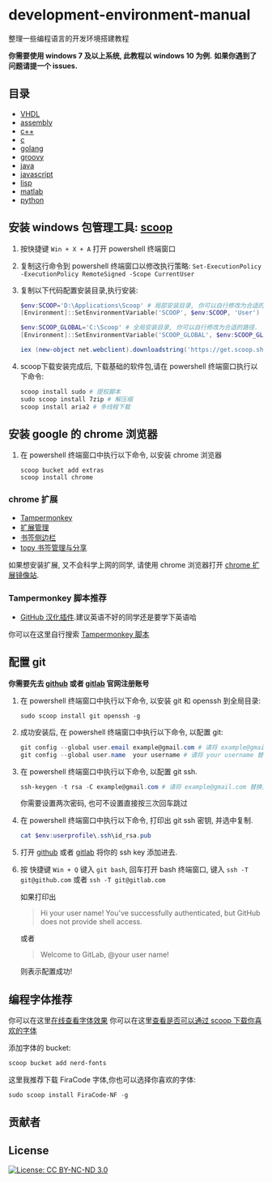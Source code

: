 # development-environment-manual

整理一些编程语言的开发环境搭建教程

**你需要使用 windows 7 及以上系统, 此教程以 windows 10 为例.**
**如果你遇到了问题请提一个 issues.**

## 目录

- [VHDL](VHDL.md)
- [assembly](assembly.md)
- [c++](c%2B%2B.md)
- [c](c.md)
- [golang](golang.md)
- [groovy](groovy.md)
- [java](java.md)
- [javascript](javascript.md)
- [lisp](lisp.md)
- [matlab](matlab.md)
- [python](python.md)

## 安装 windows 包管理工具: [scoop](https://github.com/lukesampson/scoop)

1. 按快捷键 `Win + X + A` 打开 powershell 终端窗口
2. 复制这行命令到 powershell 终端窗口以修改执行策略: `Set-ExecutionPolicy -ExecutionPolicy RemoteSigned -Scope CurrentUser`
3. 复制以下代码配置安装目录,执行安装:

    ```powershell
    $env:SCOOP='D:\Applications\Scoop' # 局部安装目录, 你可以自行修改为合适的路径.
    [Environment]::SetEnvironmentVariable('SCOOP', $env:SCOOP, 'User')

    $env:SCOOP_GLOBAL='C:\Scoop' # 全局安装目录, 你可以自行修改为合适的路径.
    [Environment]::SetEnvironmentVariable('SCOOP_GLOBAL', $env:SCOOP_GLOBAL, 'Machine')

    iex (new-object net.webclient).downloadstring('https://get.scoop.sh')
    ```

4. scoop下载安装完成后, 下载基础的软件包,请在 powershell 终端窗口执行以下命令:

    ```powershell
    scoop install sudo # 提权脚本
    sudo scoop install 7zip # 解压缩
    scoop install aria2 # 多线程下载
    ```

## 安装 google 的 chrome 浏览器

1. 在 powershell 终端窗口中执行以下命令, 以安装 chrome 浏览器
    ```
    scoop bucket add extras
    scoop install chrome
    ```
### chrome 扩展

- [Tampermonkey](https://www.gugeapps.net/webstore/detail/tampermonkey/dhdgffkkebhmkfjojejmpbldmpobfkfo)
- [扩展管理](https://www.gugeapps.net/webstore/detail/extension-manager/gjldcdngmdknpinoemndlidpcabkggco)
- [书签侧边栏](https://www.gugeapps.net/webstore/detail/bookmark-sidebar/jdbnofccmhefkmjbkkdkfiicjkgofkdh)
- [topy 书签管理与分享](https://www.gugeapps.net/webstore/detail/toby-for-chrome/hddnkoipeenegfoeaoibdmnaalmgkpip)

如果想安装扩展, 又不会科学上网的同学, 请使用 chrome 浏览器打开 [chrome 扩展镜像站](https://www.gugeapps.net/).

### Tampermonkey 脚本推荐

- [GitHub 汉化插件](chrome-extension://dhdgffkkebhmkfjojejmpbldmpobfkfo/ask.html?aid=8f6e62a0-d0a0-4954-8c47-f436baf330f7).建议英语不好的同学还是要学下英语哈

你可以在这里自行搜索 [Tampermonkey 脚本](https://greasyfork.org/zh-CN)

## 配置 git

**你需要先去 [github](https://github.com/join?source=header-home) 或者 [gitlab](https://gitlab.com/users/sign_in#register-pane) 官网注册账号**

1. 在 powershell 终端窗口中执行以下命令, 以安装 git 和  openssh 到全局目录:

    ```sudo scoop install git openssh -g```

2. 成功安装后, 在 powershell 终端窗口中执行以下命令, 以配置 git:

    ```powershell
    git config --global user.email example@gmail.com # 请将 example@gmail.com 替换为你注册 git 时使用的邮箱
    git config --global user.name  your username # 请将 your username 替换为你注册 git 时使用的用户名
    ```

3. 在 powershell 终端窗口中执行以下命令, 以配置 git ssh.

    ```powershell
    ssh-keygen -t rsa -C example@gmail.com # 请将 example@gmail.com 替换为你注册 git 时使用的邮箱
    ```
    你需要设置两次密码, 也可不设置直接按三次回车跳过

4. 在 powershell 终端窗口中执行以下命令, 打印出 git ssh 密钥, 并选中复制.

    ```powershell
    cat $env:userprofile\.ssh\id_rsa.pub
    ```

5. 打开 [github](https://github.com/settings/keys) 或者 [gitlab](https://gitlab.com/profile/keys) 将你的 ssh key 添加进去.

6. 按 快捷键 `Win + Q` 键入 `git bash`, 回车打开 bash 终端窗口, 键入 `ssh -T git@github.com` 或者 `ssh -T git@gitlab.com`

    如果打印出

    > Hi your user name! You've successfully authenticated, but GitHub does not provide shell access.

    或者

    > Welcome to GitLab, @your user name!

    则表示配置成功!

## 编程字体推荐

你可以在这里[在线查看字体效果](https://app.programmingfonts.org/)
你可以在这里[查看是否可以通过 scoop 下载你喜欢的字体](https://github.com/matthewjberger/scoop-nerd-fonts/tree/master/bucket)

添加字体的 bucket:

```powershell
scoop bucket add nerd-fonts
```

这里我推荐下载 FiraCode 字体,你也可以选择你喜欢的字体:

```powershell
sudo scoop install FiraCode-NF -g
```

## 贡献者

## License

[![License: CC BY-NC-ND 3.0](https://img.shields.io/badge/License-CC%20BY--NC--ND%203.0-lightgrey.svg)](https://creativecommons.org/licenses/by-nc-nd/3.0/)
